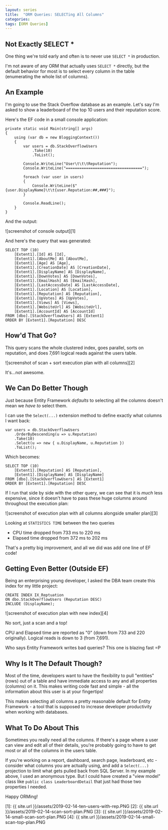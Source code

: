 ```yaml
---
layout: series
title:  "ORM Queries: SELECTing All Columns"
categories: 
tags: [ORM Queries]
---
```


## Not Exactly SELECT *

One thing we're told early and often is to never use `SELECT *` in production.

I'm not aware of any ORM that actually uses `SELECT *` directly, but the default behavior for most is to select every column in the table (enumerating the whole list of columns).

## An Example

I'm going to use the Stack Overflow database as an example.  Let's say I'm asked to show a leaderboard of the top 10 users and their reputation score.

Here's the EF code in a small console application:

    private static void Main(string[] args)
    {
        using (var db = new BloggingContext())
        {
            var users = db.StackOverflowUsers
                .Take(10)
                .ToList();

            Console.WriteLine("User\t\t\tReputation");
            Console.WriteLine("==================================");

            foreach (var user in users)
            {
                Console.WriteLine($"{user.DisplayName}\t\t{user.Reputation:##,###}");
            }

            Console.ReadLine();
        }
    }

And the output:

![screenshot of console output][1]

And here's the query that was generated:

    SELECT TOP (10)
        [Extent1].[Id] AS [Id],
        [Extent1].[AboutMe] AS [AboutMe],
        [Extent1].[Age] AS [Age],
        [Extent1].[CreationDate] AS [CreationDate],
        [Extent1].[DisplayName] AS [DisplayName],
        [Extent1].[DownVotes] AS [DownVotes],
        [Extent1].[EmailHash] AS [EmailHash],
        [Extent1].[LastAccessDate] AS [LastAccessDate],
        [Extent1].[Location] AS [Location],
        [Extent1].[Reputation] AS [Reputation],
        [Extent1].[UpVotes] AS [UpVotes],
        [Extent1].[Views] AS [Views],
        [Extent1].[WebsiteUrl] AS [WebsiteUrl],
        [Extent1].[AccountId] AS [AccountId]
    FROM [dbo].[StackOverflowUsers] AS [Extent1]
    ORDER BY [Extent1].[Reputation] DESC

## How'd That Go?

This query scans the whole clustered index, goes parallel, sorts on reputation, and does 7,691 logical reads against the users table.

![screenshot of scan + sort execution plan with all columns][2]

It's...not awesome.

## We Can Do Better Though

Just because Entity Framework *defaults* to selecting all the columns doesn't mean we *have to* select them.

I can use the `Select(...)` extension method to define exactly what columns I want back:

    var users = db.StackOverflowUsers
        .OrderByDescending(u => u.Reputation)
        .Take(10)
        .Select(u => new { u.DisplayName, u.Reputation })
        .ToList();

Which becomes:

    SELECT TOP (10)
        [Extent1].[Reputation] AS [Reputation],
        [Extent1].[DisplayName] AS [DisplayName]
    FROM [dbo].[StackOverflowUsers] AS [Extent1]
    ORDER BY [Extent1].[Reputation] DESC

If I run that side by side with the other query, we can see that it is *much* less expensive, since it doesn't have to pass these huge columns around throughout the execution plan:

![screenshot of execution plan with all columns alongside smaller plan][3]

Looking at `STATISTICS TIME` between the two queries

- CPU time dropped from 733 ms to 220 ms
- Elapsed time dropped from  372 ms to 202 ms

That's a pretty big improvement, and all we did was add one line of EF code!

## Getting Even Better (Outside EF)

Being an enterprising young developer, I asked the DBA team create this index for my little project:

    CREATE INDEX IX_Reptuation
    ON dbo.StackOverflowUsers (Reputation DESC)
    INCLUDE (DisplayName);

![screenshot of execution plan with new index][4]

No sort, just a scan and a top!  

CPU and Elapsed time are reported as "0" (down from 733 and 220 originally).  Logical reads is down to 3 (from 7,691).

Who says Entity Framework writes bad queries?  This one is blazing fast =P

## Why Is It The Default Though?

Most of the time, developers want to have the flexibility to pull "entities" (rows) out of a table and have immediate access to any and all properties (columns) on it.  This makes writing code fast and simple - all the information about this user is at your fingertips!  

This makes selecting all columns a pretty reasonable default for Entity Framework - a tool that is supposed to increase developer productivity when working with databases.

## What To Do About This

Sometimes you really need all the columns.  If there's a page where a user can view and edit all of their details, you're probably going to have to get most or all of the columns in the users table.

If you're working on a report, dashboard, search page, leaderboard, etc - consider what columns you are actually using, and add a `Select(...)` projection to limit what gets pulled back from SQL Server.  In my example above, I used an anonymous type.  But I could have created a "view model" class like `public class LeaderboardDetail` that just had those two properties I needed.

Happy ORMing!

[1]: {{ site.url }}/assets/2019-02-14-ten-users-with-rep.PNG
[2]: {{ site.url }}/assets/2019-02-14-scan-sort-plan.PNG
[3]: {{ site.url }}/assets/2019-02-14-small-scan-sort-plan.PNG
[4]: {{ site.url }}/assets/2019-02-14-small-scan-top-plan.PNG